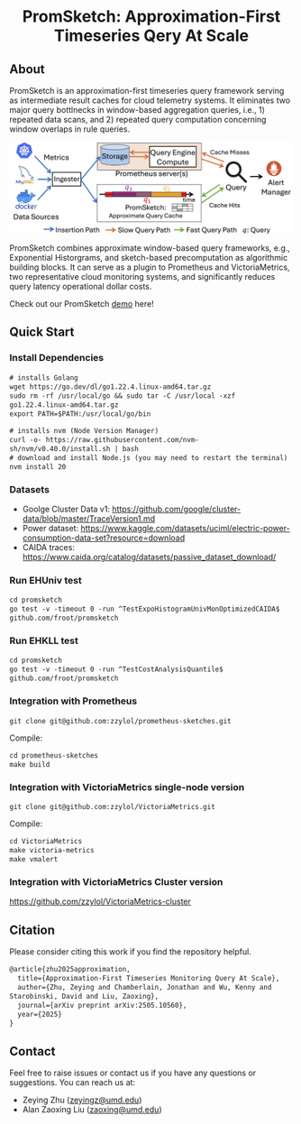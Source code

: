 <h1 align="center">PromSketch: Approximation-First Timeseries Qery At Scale</h1>


## About

PromSketch is an approximation-first timeseries query framework serving as intermediate result caches for cloud telemetry systems. It eliminates two major query bottlnecks in window-based aggregation queries, i.e., 1) repeated data scans, and 2) repeated query computation concerning window overlaps in rule queries. 

<p align="center"> <img src="./doc/images/prometheus_diagram.png" alt="" width="600"> </p>

PromSketch combines approximate window-based query frameworks, e.g., Exponential Historgrams, and sketch-based precomputation as algorithmic building blocks. It can serve as a plugin to Prometheus and VictoriaMetrics, two representative cloud monitoring systems, and significantly reduces query latency operational dollar costs.

Check out our PromSketch [demo](https://youtu.be/skoXfeZZj4I) here!

## Quick Start
### Install Dependencies
```
# installs Golang
wget https://go.dev/dl/go1.22.4.linux-amd64.tar.gz
sudo rm -rf /usr/local/go && sudo tar -C /usr/local -xzf go1.22.4.linux-amd64.tar.gz
export PATH=$PATH:/usr/local/go/bin
```

```
# installs nvm (Node Version Manager)
curl -o- https://raw.githubusercontent.com/nvm-sh/nvm/v0.40.0/install.sh | bash
# download and install Node.js (you may need to restart the terminal)
nvm install 20
```

### Datasets
* Goolge Cluster Data v1: https://github.com/google/cluster-data/blob/master/TraceVersion1.md
* Power dataset: https://www.kaggle.com/datasets/uciml/electric-power-consumption-data-set?resource=download
* CAIDA traces: https://www.caida.org/catalog/datasets/passive_dataset_download/

### Run EHUniv test
```
cd promsketch
go test -v -timeout 0 -run ^TestExpoHistogramUnivMonOptimizedCAIDA$ github.com/froot/promsketch
```

### Run EHKLL test
```
cd promsketch
go test -v -timeout 0 -run ^TestCostAnalysisQuantile$ github.com/froot/promsketch
```

### Integration with Prometheus

```
git clone git@github.com:zzylol/prometheus-sketches.git
```
Compile:
```
cd prometheus-sketches
make build
```

### Integration with VictoriaMetrics single-node version

```
git clone git@github.com:zzylol/VictoriaMetrics.git
```
Compile:
```
cd VictoriaMetrics
make victoria-metrics
make vmalert
```

### Integration with VictoriaMetrics Cluster version
https://github.com/zzylol/VictoriaMetrics-cluster

## Citation
Please consider citing this work if you find the repository helpful.
```
@article{zhu2025approximation,
  title={Approximation-First Timeseries Monitoring Query At Scale},
  author={Zhu, Zeying and Chamberlain, Jonathan and Wu, Kenny and Starobinski, David and Liu, Zaoxing},
  journal={arXiv preprint arXiv:2505.10560},
  year={2025}
}
```

## Contact
Feel free to raise issues or contact us if you have any questions or suggestions. You can reach us at:
* Zeying Zhu (zeyingz@umd.edu)
* Alan Zaoxing Liu (zaoxing@umd.edu)
